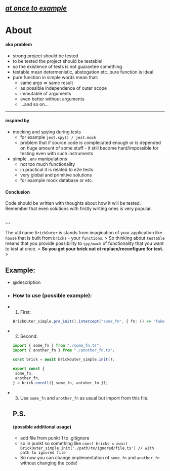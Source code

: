 ## _[at once to example](#example)_

# About

#### aka problem

- strong project should be tested
- to be tested the project should be testable!
- so the existence of tests is not guarantee something
- testable mean determenistic, abstogation etc. pure function is ideal
- pure function in simple words mean that:
  - same args => same result
  - as possible independence of outer scope
  - immutable of arguments
  - even better without arguments
  - ...and so on...

---

#### inspired by

- mocking and spying during tests
  - for example `jest.spy() / jest.mock`
  - problem that if source code is complecated enough or is depended on huge
    amount of some stuff - it still become hard/impossible for testing even with
    such instruments
- simple `.env` manipulations
  - not too much functionality
  - in practical it is related to e2e tests
  - very global and primitive solutions
  - for example mock database or etc.

#### Conclusion

Code should be written with thoughts about how it will be tested. Remember that
even solutions with firstly writing ones is very popular.

### ...

The util name `BrickOuter` is stands from imagination of your application like
`house` that is built from `bricks` - your `functions`. > So thinking about
`testable` means that you provide possibility to `spy/mock` of functionality
that you want to test at once. > **So you get your brick out ot
replace/reconfigure for test.** >


## Example:

* @description
* ### How to use (possible example):
* 1. First:
  ```ts
  BrickOuter_simple.pre_init().intercept("some_fn", { fn: () => 'fake result!' });
  ```
* 2. Second:
  ```ts
  import { some_fn } from "./some_fn.ts";
  import { another_fn } from "./another_fn.ts";

  const brick = await BrickOuter_simple.init();

  export const {
   some_fn,
   another_fn,
  } = brick.enroll({ some_fn, antoher_fn });
  ```
* 3. Use `some_fn` and `another_fn` as usual but import from this file.
    ## P.S.
    #### (possible additional usage)
    * add file from punkt 1 to .gitignore
    * so in punkt so something like `const bricks = await BrickOuter_simple.init('./path/to/ignored/file.ts') // with path to ignored file`
    * So now you can change implementation of `some_fn` and `another_fn` without changing the code!
